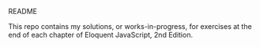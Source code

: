 README

This repo contains my solutions, or works-in-progress, for exercises at the
end of each chapter of Eloquent JavaScript, 2nd Edition.
